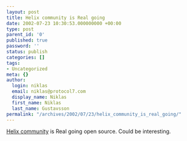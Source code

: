 ```yaml
---
layout: post
title: Helix community is Real going
date: 2002-07-23 10:30:53.000000000 +00:00
type: post
parent_id: '0'
published: true
password: ''
status: publish
categories: []
tags:
- Uncategorized
meta: {}
author:
  login: niklas
  email: niklas@protocol7.com
  display_name: Niklas
  first_name: Niklas
  last_name: Gustavsson
permalink: "/archives/2002/07/23/helix_community_is_real_going/"
---
```

[Helix community](http://www.helixcommunity.org/) is Real going open source. Could be interesting.

